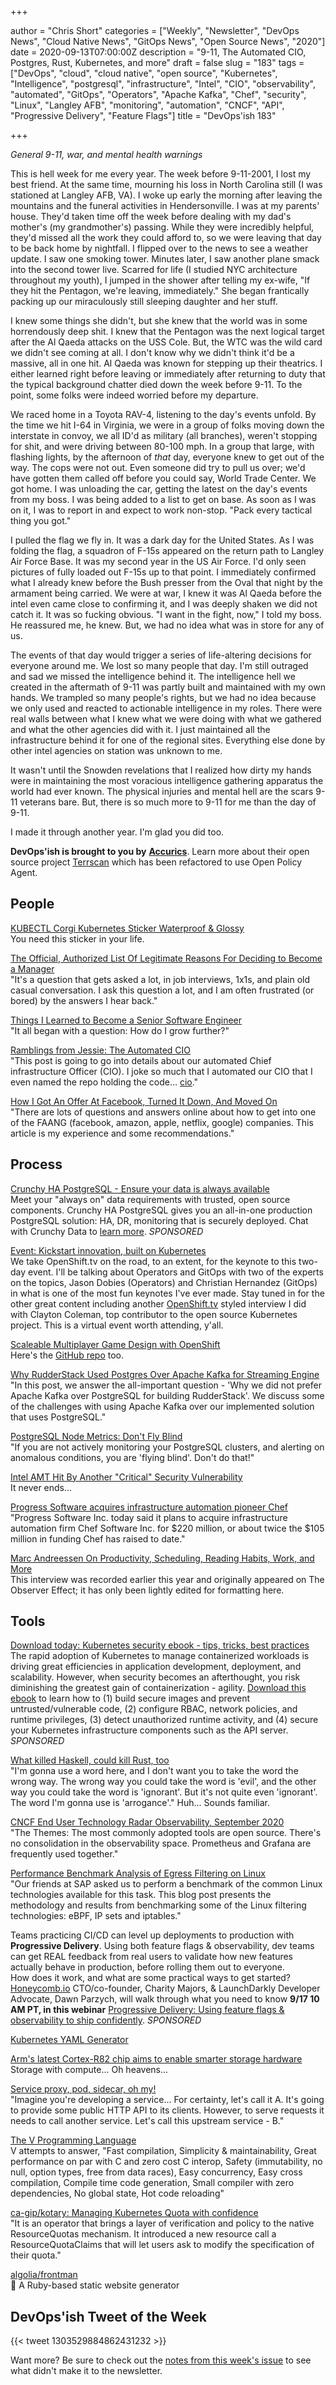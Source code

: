 +++

author = "Chris Short"
categories = ["Weekly", "Newsletter", "DevOps News", "Cloud Native News", "GitOps News", "Open Source News", "2020"]
date = 2020-09-13T07:00:00Z
description = "9-11, The Automated CIO, Postgres, Rust, Kubernetes, and more"
draft = false
slug = "183"
tags = ["DevOps", "cloud", "cloud native", "open source", "Kubernetes", "Intelligence", "postgresql", "infrastructure", "Intel", "CIO", "observability", "automated", "GitOps", "Operators", "Apache Kafka", "Chef", "security", "Linux", "Langley AFB", "monitoring", "automation", "CNCF", "API", "Progressive Delivery", "Feature Flags"]
title = "DevOps'ish 183"

+++

*General 9-11, war, and mental health warnings*

This is hell week for me every year. The week before 9-11-2001, I lost my best friend. At the same time, mourning his loss in North Carolina still (I was stationed at Langley AFB, VA). I woke up early the morning after leaving the mountains and the funeral activities in Hendersonville. I was at my parents' house. They'd taken time off the week before dealing with my dad's mother's (my grandmother's) passing. While they were incredibly helpful, they'd missed all the work they could afford to, so we were leaving that day to be back home by nightfall. I flipped over to the news to see a weather update. I saw one smoking tower. Minutes later, I saw another plane smack into the second tower live. Scarred for life (I studied NYC architecture throughout my youth), I jumped in the shower after telling my ex-wife, "If they hit the Pentagon, we're leaving, immediately." She began frantically packing up our miraculously still sleeping daughter and her stuff.

I knew some things she didn't, but she knew that the world was in some horrendously deep shit. I knew that the Pentagon was the next logical target after the Al Qaeda attacks on the USS Cole. But, the WTC was the wild card we didn't see coming at all. I don't know why we didn't think it'd be a massive, all in one hit. Al Qaeda was known for stepping up their theatrics. I either learned right before leaving or immediately after returning to duty that the typical background chatter died down the week before 9-11. To the point, some folks were indeed worried before my departure.

We raced home in a Toyota RAV-4, listening to the day's events unfold. By the time we hit I-64 in Virginia, we were in a group of folks moving down the interstate in convoy, we all ID'd as military (all branches), weren't stopping for shit, and were driving between 80-100 mph. In a group that large, with flashing lights, by the afternoon of *that* day, everyone knew to get out of the way. The cops were not out. Even someone did try to pull us over; we'd have gotten them called off before you could say, World Trade Center. We got home. I was unloading the car, getting the latest on the day's events from my boss. I was being added to a list to get on base. As soon as I was on it, I was to report in and expect to work non-stop. "Pack every tactical thing you got."

I pulled the flag we fly in. It was a dark day for the United States. As I was folding the flag, a squadron of F-15s appeared on the return path to Langley Air Force Base. It was my second year in the US Air Force. I'd only seen pictures of fully loaded out F-15s up to that point. I immediately confirmed what I already knew before the Bush presser from the Oval that night by the armament being carried. We were at war, I knew it was Al Qaeda before the intel even came close to confirming it, and I was deeply shaken we did not catch it. It was so fucking obvious. "I want in the fight, now," I told my boss. He reassured me, he knew. But, we had no idea what was in store for any of us.

The events of that day would trigger a series of life-altering decisions for everyone around me. We lost so many people that day. I'm still outraged and sad we missed the intelligence behind it. The intelligence hell we created in the aftermath of 9-11 was partly built and maintained with my own hands. We trampled so many people's rights, but we had no idea because we only used and reacted to actionable intelligence in my roles. There were real walls between what I knew what we were doing with what we gathered and what the other agencies did with it. I just maintained all the infrastructure behind it for one of the regional sites. Everything else done by other intel agencies on station was unknown to me.

It wasn't until the Snowden revelations that I realized how dirty my hands were in maintaining the most voracious intelligence gathering apparatus the world had ever known. The physical injuries and mental hell are the scars 9-11 veterans bare. But, there is so much more to 9-11 for me than the day of 9-11.

I made it through another year. I'm glad you did too.

**DevOps'ish is brought to you by** [**Accurics**](https://www.accurics.com/?utm_source=newsletter&utm_medium=email&utm_campaign=devopsish_183). Learn more about their open source project [Terrscan](https://www.accurics.com/blog/products/terrascan-opa-policy-as-code/?utm_source=newsletter&utm_medium=email&utm_campaign=devopsish_183) which has been refactored to use Open Policy Agent.

## People

[KUBECTL Corgi Kubernetes Sticker Waterproof & Glossy](https://www.etsy.com/listing/787021025/kubectl-corgi-kubernetes-sticker)  
You need this sticker in your life.

[The Official, Authorized List Of Legitimate Reasons For Deciding to Become a Manager](https://charity.wtf/2020/09/01/the-official-authorized-list-of-legitimate-reasons-for-deciding-to-become-a-manager/)  
"It's a question that gets asked a lot, in job interviews, 1x1s, and plain old casual conversation. I ask this question a lot, and I am often frustrated (or bored) by the answers I hear back."

[Things I Learned to Become a Senior Software Engineer](https://neilkakkar.com/things-I-learned-to-become-a-senior-software-engineer.html)  
"It all began with a question: How do I grow further?"

[Ramblings from Jessie: The Automated CIO](https://blog.jessfraz.com/post/the-automated-cio/)  
"This post is going to go into details about our automated Chief infrastructure Officer (CIO). I joke so much that I automated our CIO that I even named the repo holding the code… [cio](https://github.com/oxidecomputer/cio)."

[How I Got An Offer At Facebook, Turned It Down, And Moved On](https://iuliangulea.com/blog/how-i-got-an-offer-at-facebook-turned-it-down-and-went-on/)  
"There are lots of questions and answers online about how to get into one of the FAANG (facebook, amazon, apple, netflix, google) companies. This article is my experience and some recommendations."

## Process

[Crunchy HA PostgreSQL - Ensure your data is always available](https://www.crunchydata.com/products/crunchy-high-availability-postgresql/?utm_source=DevOpsish&utm_medium=Week4&utm_campaign=CrunchyHA2)  
Meet your "always on" data requirements with trusted, open source components. Crunchy HA PostgreSQL gives you an all-in-one production PostgreSQL solution: HA, DR, monitoring that is securely deployed. Chat with Crunchy Data to [learn more](https://www.crunchydata.com/products/crunchy-high-availability-postgresql/?utm_source=DevOpsish&utm_medium=Week4&utm_campaign=CrunchyHA2). *SPONSORED*

[Event: Kickstart innovation, built on Kubernetes](https://redhat.brighttalk.live/summit/4814-kickstart-innovation-built-on-kubernetes/?utm_source=7013a000002h1QGAAY&utm_medium=email&utm_campaign=devopsish_183)  
We take OpenShift.tv on the road, to an extent, for the keynote to this two-day event. I'll be talking about Operators and GitOps with two of the experts on the topics, Jason Dobies (Operators) and Christian Hernandez (GitOps) in what is one of the most fun keynotes I've ever made. Stay tuned in for the other great content including another [OpenShift.tv](https://openshift.tv/?utm_source=devopsish&utm_medium=email&utm_campaign=183) styled interview I did with Clayton Coleman, top contributor to the open source Kubernetes project. This is a virtual event worth attending, y'all.

[Scaleable Multiplayer Game Design with OpenShift](https://youtu.be/mspNEkSWCR4)  
Here's the [GitHub repo](https://github.com/redhat-gamedev) too.

[Why RudderStack Used Postgres Over Apache Kafka for Streaming Engine](https://rudderstack.com/blog/why-rudderstack-used-postgres-over-apache-kafka-for-streaming-engine/)  
"In this post, we answer the all-important question - 'Why we did not prefer Apache Kafka over PostgreSQL for building RudderStack'. We discuss some of the challenges with using Apache Kafka over our implemented solution that uses PostgreSQL."

[PostgreSQL Node Metrics: Don't Fly Blind](https://info.crunchydata.com/blog/postgresql-node-metrics-pgnodemx)  
"If you are not actively monitoring your PostgreSQL clusters, and alerting on anomalous conditions, you are 'flying blind'. Don't do that!"

[Intel AMT Hit By Another "Critical" Security Vulnerability](https://www.phoronix.com/scan.php?page=news_item&px=Intel-INTEL-SA-00404)  
It never ends...

[Progress Software acquires infrastructure automation pioneer Chef](https://siliconangle.com/2020/09/08/progress-software-acquires-infrastructure-automation-pioneer-chef/)  
"Progress Software Inc. today said it plans to acquire infrastructure automation firm Chef Software Inc. for $220 million, or about twice the $105 million in funding Chef has raised to date."

[Marc Andreessen On Productivity, Scheduling, Reading Habits, Work, and More](https://a16z.com/2020/09/07/on-productivity-scheduling-reading-habits-marc-andreessen/)  
This interview was recorded earlier this year and originally appeared on The Observer Effect; it has only been lightly edited for formatting here.

## Tools

[Download today: Kubernetes security ebook - tips, tricks, best practices](https://security.stackrox.com/kubernetes-security-ebook-tips-tricks-best-practices.html?Source=DevOpsish&LSource=DevOpsish)  
The rapid adoption of Kubernetes to manage containerized workloads is driving great efficiencies in application development, deployment, and scalability. However, when security becomes an afterthought, you risk diminishing the greatest gain of containerization - agility. [Download this ebook](https://security.stackrox.com/kubernetes-security-ebook-tips-tricks-best-practices.html?Source=DevOpsish&LSource=DevOpsish) to learn how to (1) build secure images and prevent untrusted/vulnerable code, (2) configure RBAC, network policies, and runtime privileges, (3) detect unauthorized runtime activity, and (4) secure your Kubernetes infrastructure components such as the API server. *SPONSORED*

[What killed Haskell, could kill Rust, too](https://gist.github.com/graninas/22ab535d2913311e47a742c70f1d2f2b/c4e1b25cefe673a0c1d1bec4c24690121f31fa21)  
"I'm gonna use a word here, and I don't want you to take the word the wrong way. The wrong way you could take the word is 'evil', and the other way you could take the word is 'ignorant'. But it's not quite even 'ignorant'. The word I'm gonna use is 'arrogance'." Huh... Sounds familiar.

[CNCF End User Technology Radar Observability, September 2020](https://radar.cncf.io/2020-09-observability)  
"The Themes: The most commonly adopted tools are open source. There's no consolidation in the observability space. Prometheus and Grafana are frequently used together."

[Performance Benchmark Analysis of Egress Filtering on Linux](https://kinvolk.io/blog/2020/09/performance-benchmark-analysis-of-egress-filtering-on-linux/)  
"Our friends at SAP asked us to perform a benchmark of the common Linux technologies available for this task. This blog post presents the methodology and results from benchmarking some of the Linux filtering technologies: eBPF, IP sets and iptables."

Teams practicing CI/CD can level up deployments to production with **Progressive Delivery**. Using both feature flags & observability, dev teams can get REAL feedback from real users to validate how new features actually behave in production, before rolling them out to everyone.  
How does it work, and what are some practical ways to get started?  
[Honeycomb.io](https://ui.honeycomb.io/signup/?&utm_source=devopsish&utm_medium=newsletter&utm_campaign=ad&utm_keyword=&utm_content=product-signup) CTO/co-founder, Charity Majors, & LaunchDarkly Developer Advocate, Dawn Parzych, will walk through what you need to know **9/17 10 AM PT, in this webinar** [Progressive Delivery: Using feature flags & observability to ship confidently](https://info.honeycomb.io/en/co-presented-webinar-honeycombio-and-launchdarkly-2020-09-17-devopsish?&utm_source=devopsish&utm_medium=newsletter&utm_campaign=ad&utm_content=progressive-delivery-webinar-launchdarkly-honeycomb-lp-devopsish). *SPONSORED*

[Kubernetes YAML Generator](https://k8syaml.com/)

[Arm's latest Cortex-R82 chip aims to enable smarter storage hardware](https://siliconangle.com/2020/09/03/arms-latest-cortex-r82-chip-aims-enable-smarter-storage-hardware/)  
Storage with compute... Oh heavens...

[Service proxy, pod, sidecar, oh my!](https://iximiuz.com/en/posts/service-proxy-pod-sidecar-oh-my/)  
"Imagine you're developing a service... For certainty, let's call it A. It's going to provide some public HTTP API to its clients. However, to serve requests it needs to call another service. Let's call this upstream service - B."

[The V Programming Language](https://vlang.io/compare)  
V attempts to answer, "Fast compilation, Simplicity & maintainability, Great performance on par with C and zero cost C interop, Safety (immutability, no null, option types, free from data races), Easy concurrency, Easy cross compilation, Compile time code generation, Small compiler with zero dependencies, No global state, Hot code reloading"

[ca-gip/kotary: Managing Kubernetes Quota with confidence](https://github.com/ca-gip/kotary)  
"It is an operator that brings a layer of verification and policy to the native ResourceQuotas mechanism. It introduced a new resource call a ResourceQuotaClaims that will let users ask to modify the specification of their quota."

[algolia/frontman](https://github.com/algolia/frontman)  
💎 A Ruby-based static website generator

## DevOps'ish Tweet of the Week

{{< tweet 1303529884862431232 >}}

Want more? Be sure to check out the [notes from this week's issue](https://devopsish.com/183/notes/) to see what didn't make it to the newsletter.

